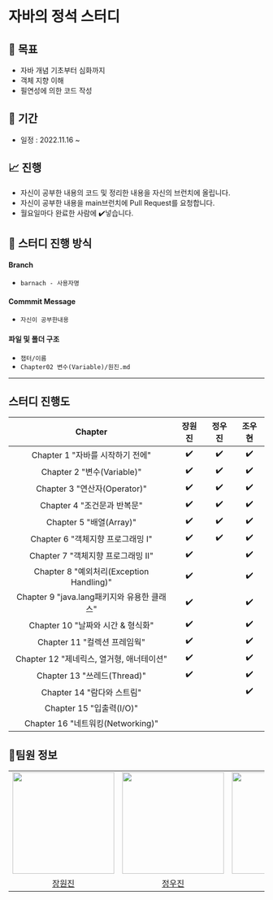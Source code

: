 # **자바의 정석 스터디**

## 📑 목표
- 자바 개념 기초부터 심화까지
- 객체 지향 이해
- 필연성에 의한 코드 작성

## 📅 기간
- 일정 : 2022.11.16 ~

## 📈 진행
- 자신이 공부한 내용의 코드 및 정리한 내용을 자신의 브런치에 올립니다.
- 자신이 공부한 내용을 main브런치에 Pull Request를 요청합니다.
- 월요일마다 완료한 사람에 ✔️넣습니다.

## 🔲 **스터디 진행 방식**
#### Branch
- `barnach - 사용자명`
#### Commmit Message
- `자신이 공부한내용`
#### 파일 및 폴더 구조
- `챕터/이름`
- `Chapter02 변수(Variable)/원진.md`
*** 

## 스터디 진행도
<div align=center> 
    
| Chapter  |장원진|정우진|조우현|
|:---:|:---:|:---:|:---:|
|Chapter 1 "자바를 시작하기 전에" |✔️|✔️|✔️|
|Chapter 2 "변수(Variable)" |✔️|✔️|✔️|
|Chapter 3 "연산자(Operator)" |✔️|✔️|✔️|
|Chapter 4 "조건문과 반복문" |✔️|✔️|✔️|
|Chapter 5 "배열(Array)" |✔️|✔️|✔️|
|Chapter 6 "객체지향 프로그래밍 I"|✔️|✔️|✔️|
|Chapter 7 "객체지향 프로그래밍 II"|✔️||✔️|
|Chapter 8 "예외처리(Exception Handling)"|✔️||✔️|
|Chapter 9 "java.lang패키지와 유용한 클래스"|✔️||✔️|
|Chapter 10 "날짜와 시간 & 형식화" |✔️||✔️|
|Chapter 11 "컬렉션 프레임웍"|✔️||✔️|
|Chapter 12 "제네릭스, 열거형, 애너테이션"|✔️||✔️|
|Chapter 13 "쓰레드(Thread)"|✔️||✔️|
|Chapter 14 "람다와 스트림"|||✔️|
|Chapter 15 "입출력(I/O)"||||
|Chapter 16 "네트워킹(Networking)"||||

</div>

## 👥팀원 정보

<table align="center">
    <tr >
        <td align="center">
            <a href="https://github.com/jangwon3828"><img  width="200" src="https://avatars.githubusercontent.com/u/105543967?v=4" /></a>
        </td>
         <td align="center">
            <a href="https://github.com/WooJinDeve"><img  width="200" src="https://avatars.githubusercontent.com/u/106054507?v=4" /></a>
        </td>
        <td align="center">
            <a href="https://github.com/woohyeonjoe"><img  width="200" src="https://avatars.githubusercontent.com/u/106286686?v=4" /></a>
        </td>
    </tr>
    <tr>
        <td align="center">
        <a href="https://github.com/jangwon3828">장원진</a>
        </td>
        <td align="center">
         <a href="https://github.com/WooJinDeve">정우진</a>
        </td>
        <td align="center">
        <a href="https://github.com/woohyeonjoe">조우현</a>
        </td>
    </tr>
</table>
